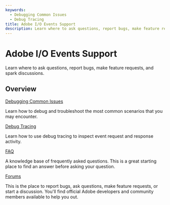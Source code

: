 ```yaml
---
keywords:
  - Debugging Common Issues
  - Debug Tracing
title: Adobe I/O Events Support
description: Learn where to ask questions, report bugs, make feature requests, and spark discussions.
---
```


<Hero slots="heading, text"/>

# Adobe I/O Events Support

Learn where to ask questions, report bugs, make feature requests, and spark discussions.

## Overview

<DiscoverBlock slots="link, text"/>

[Debugging Common Issues](debug.md)

Learn how to debug and troubleshoot the most common scenarios that you may encounter.

<DiscoverBlock slots="link, text"/>

[Debug Tracing](tracing.md)

Learn how to use debug tracing to inspect event request and response activity.

<DiscoverBlock slots="link, text"/>

[FAQ](faq.md)

A knowledge base of frequently asked questions. This is a great starting place to find an answer before asking your question.

<DiscoverBlock slots="link, text"/>

[Forums](https://experienceleaguecommunities.adobe.com/t5/adobe-developer/ct-p/adobe-io)

This is the place to report bugs, ask questions, make feature requests, or start a discussion.
You'll find official Adobe developers and community members available to help you out.
